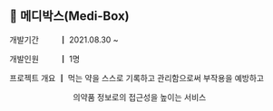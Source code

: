 ## 💊 메디박스(Medi-Box)

개발기간 　　 ┃ 2021.08.30 ~

개발인원 　　 ┃ 1명

프로젝트 개요 ┃ 먹는 약을 스스로 기록하고 관리함으로써 부작용을 예방하고 

　　　　　　　　의약품 정보로의 접근성을 높이는 서비스
